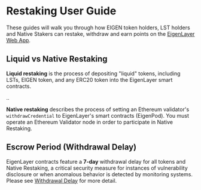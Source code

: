 # Restaking User Guide

These guides will walk you through how EIGEN token holders, LST holders and Native Stakers can restake, withdraw and earn points on the [EigenLayer Web App](https://app.eigenlayer.xyz/).

## **Liquid vs Native Restaking**

**Liquid restaking** is the process of depositing "liquid" tokens, including LSTs, EIGEN token, and any ERC20 token into the EigenLayer smart contracts.

..


**Native restaking** describes the process of setting an Ethereum validator's `withdrawCredential` to EigenLayer's smart contracts (EigenPod). You must operate an Ethereum Validator node in order to participate in Native Restaking.

## Escrow Period (Withdrawal Delay)

EigenLayer contracts feature a **7-day** withdrawal delay for all tokens and Native Restaking, a critical security measure for instances of vulnerability disclosure or when anomalous behavior is detected by monitoring systems. Please see [Withdrawal Delay](/docs/eigenlayer/security/withdrawal-delay.md) for more detail.
